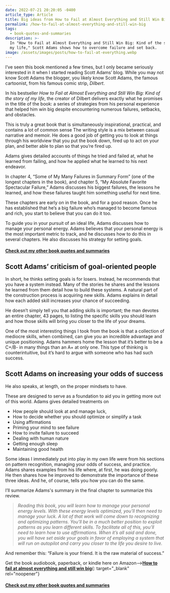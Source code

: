 ```yaml
---
date: 2022-07-21 20:20:05 -0400
article_type: Article
title: Big ideas from How to Fail at Almost Everything and Still Win Big
permalink: /how-to-fail-at-almost-everything-and-still-win-big
tags:
  - book-quotes-and-summaries
description: >-
  In "How to Fail at Almost Everything and Still Win Big: Kind of the story of
  my life," Scott Adams shows how to overcome failure and set back.
image: /assets/images/posts/how-to-fail-at-everything.webp
---
```

I’ve seen this book mentioned a few times, but I only became seriously interested in it when I started reading Scott Adams’ blog. While you may not know Scott Adams the blogger, you likely know Scott Adams, the famous cartoonist, from his famous comic strip, *Dilbert*.

In his bestseller *How to Fail at Almost Everything and Still Win Big: Kind of the story of my life*, the creator of Dilbert delivers exactly what he promises in the title of the book: a series of strategies from his personal experience that helped him win big despite encountering numerous failures, setbacks, and obstacles.

This is truly a great book that is simultaneously inspirational, practical, and contains a lot of common sense The writing style is a mix between casual narrative and memoir. He does a good job of getting you to look at things through his worldview that you put the book down, fired up to act on your plan, and better able to plan so that you’re fired up.

Adams gives detailed accounts of things he tried and failed at, what he learned from failing, and how he applied what he learned to his next endeavor.

In chapter 4, “Some of My Many Failures in Summary Form” (one of the longest chapters in the book), and chapter 5, “My Absolute Favorite Spectacular Failure,” Adams discusses his biggest failures, the lessons he learned, and how these failures taught him something useful for next time.

These chapters are early on in the book, and for a good reason. Once he has established that he’s a big failure who’s managed to become famous and rich, you start to believe that you can do it too.

To guide you in your pursuit of an ideal life, Adams discusses how to manage your personal energy. Adams believes that your personal energy is the most important metric to track, and he discusses how to do this in several chapters. He also discusses his strategy for setting goals.

#### [Check out my other book quotes and summaries](https://edlatimore.com/book-quotes-and-summaries)

## Scott Adams’ criticism of goal-oriented people

In short, he thinks setting goals is for losers. Instead, he recommends that you have a system instead. Many of the stories he shares and the lessons he learned from them detail how to build these systems. A natural part of the construction process is acquiring new skills. Adams explains in detail how each added skill increases your chance of succeeding.

He doesn’t simply tell you that adding skills is important; the man devotes an entire chapter, 43 pages, to listing the specific skills you should learn and how those skills will bring you closer to the life of your dreams.

One of the most interesting things I took from the book is that a collection of mediocre skills, when combined, can give you an incredible advantage and unique positioning. Adams hammers home the lesson that it’s better to be a C+/B- in many things than an A+ at only one. This type of thinking is counterintuitive, but it’s hard to argue with someone who has had such success.

## Scott Adams on increasing your odds of success

He also speaks, at length, on the proper mindsets to have.

These are designed to serve as a foundation to aid you in getting more out of this world. Adams gives detailed treatments on

* How people should look at and manage luck,
* How to decide whether you should optimize or simplify a task
* Using affirmations
* Priming your mind to see failure
* How to invite failure to succeed
* Dealing with human nature
* Getting enough sleep
* Maintaining good health

Some ideas I immediately put into play in my own life were from his sections on pattern recognition, managing your odds of success, and practice. Adams shares examples from his life where, at first, he was doing poorly. He then shares how he improved to demonstrate the importance of these three ideas. And he, of course, tells you how you can do the same.

I’ll summarize Adams's summary in the final chapter to summarize this review.

> *Reading this book, you will learn how to manage your personal energy levels. With these energy levels optimized, you’ll then need to manage your luck. A lot of that work will come down to recognizing and optimizing patterns. You’ll be in a much better position to exploit patterns as you learn different skills. To facilitate all of this, you’ll need to learn how to use affirmations. When it’s all said and done, you will have set aside your goals in favor of employing a system that will run on autopilot and carry you closer to the life you desire to live.*

And remember this: “Failure is your friend. It is the raw material of success.”

Get the book audiobook, paperback, or kindle here on Amazon—&gt;[**How to fail at almost everything and still win big**](https://amzn.to/3RRZ4gl){: target="_blank" rel="noopener"}

#### [Check out my other book quotes and summaries](https://edlatimore.com/book-quotes-and-summaries)
